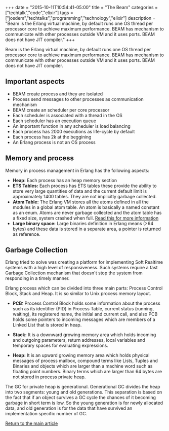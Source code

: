 +++
date = "2015-10-11T10:54:41-05:00"
title = "The Beam"
categories = ["techtalk","code","elixir"]
tags = ["josdem","techtalks","programming","technology","elixir"]
description = "Beam is the Erlang virtual machine, by default runs one OS thread per processor core to achieve maximum performance. BEAM has mechanism to communicate with other processes outside VM and it uses ports. BEAM does not have JIT compiler."
+++

Beam is the Erlang virtual machine, by default runs one OS thread per processor core to achieve maximum performance. BEAM has mechanism to communicate with other processes outside VM and it uses ports. BEAM does not have JIT compiler.

## Important aspects

* BEAM create process and they are isolated
* Process send messages to other processes as communication mechanism
* BEAM create an scheduler per core processor
* Each scheduler is associated with a thread in the OS
* Each scheduler has an execution queue
* An important function in any scheduler is load balancing
* Each process has 2000 executions as life-cycle by default
* Each process has 2k at the beggining
* An Erlang process is not an OS process

## Memory and process

Memory in process management in Erlang has the following aspects:

* **Heap:** Each process has an heap memory section
* **ETS Tables:** Each process has ETS tables these provide the ability to store very large quantities of data and the current default limit is approximately 1400 tables. They are not implicitly garbage collected.
* **Atom Table:** The Erlang VM stores all the atoms defined in all the modules in a global atom table. An atom is basically a named constant as an enum. Atoms are never garbage collected and the atom table has a fixed size, system crashed when full. [Read this for more information](https://erlangcentral.org/wiki/index.php?title=Atom_Table)
* **Large binary space:** Large binaries definition in Erlang means (>64 bytes) and these data is stored in a separate area, a pointer is returned as reference.

## Garbage Collection

Erlang tried to solve was creating a platform for implementing Soft Realtime systems with a high level of responsiveness. Such systems require a fast Garbage Collection mechanism that doesn't stop the system from responding in a timely manner.

Erlang process which can be divided into three main parts: Process Control Block, Stack and Heap. It is so similar to Unix process memory layout.

* **PCB:** Process Control Block holds some information about the process such as its identifier (PID) in Process Table, current status (running, waiting), its registered name, the initial and current call, and also PCB holds some pointers to incoming messages which are members of a Linked List that is stored in heap.

* **Stack:** It is a downward growing memory area which holds incoming and outgoing parameters, return addresses, local variables and temporary spaces for evaluating expressions.

* **Heap:** It is an upward growing memory area which holds physical messages of process mailbox, compound terms like Lists, Tuples and Binaries and objects which are larger than a machine word such as floating point numbers. Binary terms which are larger than 64 bytes are not stored in process private heap.


The GC for private heap is generational. Generational GC divides the heap into two segments: young and old generations. This separation is based on the fact that if an object survives a GC cycle the chances of it becoming garbage in short term is low. So the young generation is for newly allocated data, and old generation is for the data that have survived an implementation specific number of GC.

[Return to the main article](/techtalk/elixir)
